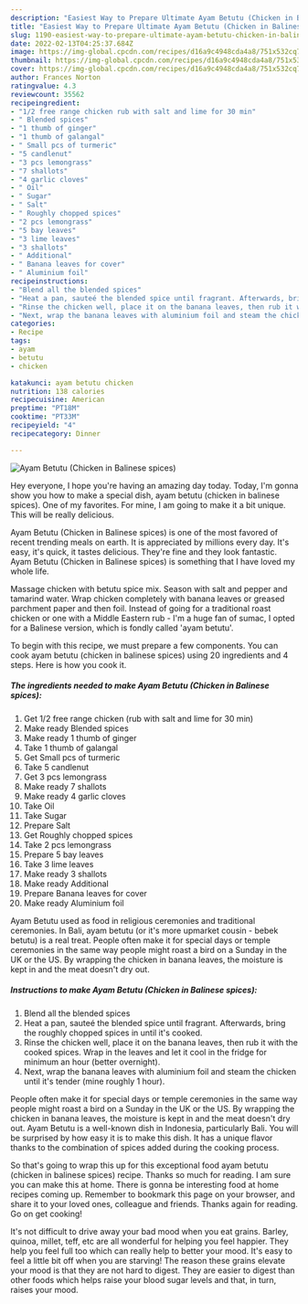 ```yaml
---
description: "Easiest Way to Prepare Ultimate Ayam Betutu (Chicken in Balinese spices)"
title: "Easiest Way to Prepare Ultimate Ayam Betutu (Chicken in Balinese spices)"
slug: 1190-easiest-way-to-prepare-ultimate-ayam-betutu-chicken-in-balinese-spices
date: 2022-02-13T04:25:37.684Z
image: https://img-global.cpcdn.com/recipes/d16a9c4948cda4a8/751x532cq70/ayam-betutu-chicken-in-balinese-spices-recipe-main-photo.jpg
thumbnail: https://img-global.cpcdn.com/recipes/d16a9c4948cda4a8/751x532cq70/ayam-betutu-chicken-in-balinese-spices-recipe-main-photo.jpg
cover: https://img-global.cpcdn.com/recipes/d16a9c4948cda4a8/751x532cq70/ayam-betutu-chicken-in-balinese-spices-recipe-main-photo.jpg
author: Frances Norton
ratingvalue: 4.3
reviewcount: 35562
recipeingredient:
- "1/2 free range chicken rub with salt and lime for 30 min"
- " Blended spices"
- "1 thumb of ginger"
- "1 thumb of galangal"
- " Small pcs of turmeric"
- "5 candlenut"
- "3 pcs lemongrass"
- "7 shallots"
- "4 garlic cloves"
- " Oil"
- " Sugar"
- " Salt"
- " Roughly chopped spices"
- "2 pcs lemongrass"
- "5 bay leaves"
- "3 lime leaves"
- "3 shallots"
- " Additional"
- " Banana leaves for cover"
- " Aluminium foil"
recipeinstructions:
- "Blend all the blended spices"
- "Heat a pan, sauteé the blended spice until fragrant. Afterwards, bring the roughly chopped spices in until it&#39;s cooked."
- "Rinse the chicken well, place it on the banana leaves, then rub it with the cooked spices. Wrap in the leaves and let it cool in the fridge for minimum an hour (better overnight)."
- "Next, wrap the banana leaves with aluminium foil and steam the chicken until it&#39;s tender (mine roughly 1 hour)."
categories:
- Recipe
tags:
- ayam
- betutu
- chicken

katakunci: ayam betutu chicken 
nutrition: 138 calories
recipecuisine: American
preptime: "PT18M"
cooktime: "PT33M"
recipeyield: "4"
recipecategory: Dinner

---
```



![Ayam Betutu (Chicken in Balinese spices)](https://img-global.cpcdn.com/recipes/d16a9c4948cda4a8/751x532cq70/ayam-betutu-chicken-in-balinese-spices-recipe-main-photo.jpg)

Hey everyone, I hope you're having an amazing day today. Today, I'm gonna show you how to make a special dish, ayam betutu (chicken in balinese spices). One of my favorites. For mine, I am going to make it a bit unique. This will be really delicious.

Ayam Betutu (Chicken in Balinese spices) is one of the most favored of recent trending meals on earth. It is appreciated by millions every day. It's easy, it's quick, it tastes delicious. They're fine and they look fantastic. Ayam Betutu (Chicken in Balinese spices) is something that I have loved my whole life.

Massage chicken with betutu spice mix. Season with salt and pepper and tamarind water. Wrap chicken completely with banana leaves or greased parchment paper and then foil. Instead of going for a traditional roast chicken or one with a Middle Eastern rub - I&#39;m a huge fan of sumac, I opted for a Balinese version, which is fondly called &#39;ayam betutu&#39;.


To begin with this recipe, we must prepare a few components. You can cook ayam betutu (chicken in balinese spices) using 20 ingredients and 4 steps. Here is how you cook it.

<!--inarticleads1-->

##### The ingredients needed to make Ayam Betutu (Chicken in Balinese spices):

1. Get 1/2 free range chicken (rub with salt and lime for 30 min)
1. Make ready  Blended spices
1. Make ready 1 thumb of ginger
1. Take 1 thumb of galangal
1. Get  Small pcs of turmeric
1. Take 5 candlenut
1. Get 3 pcs lemongrass
1. Make ready 7 shallots
1. Make ready 4 garlic cloves
1. Take  Oil
1. Take  Sugar
1. Prepare  Salt
1. Get  Roughly chopped spices
1. Take 2 pcs lemongrass
1. Prepare 5 bay leaves
1. Take 3 lime leaves
1. Make ready 3 shallots
1. Make ready  Additional
1. Prepare  Banana leaves for cover
1. Make ready  Aluminium foil


Ayam Betutu used as food in religious ceremonies and traditional ceremonies. In Bali, ayam betutu (or it&#39;s more upmarket cousin - bebek betutu) is a real treat. People often make it for special days or temple ceremonies in the same way people might roast a bird on a Sunday in the UK or the US. By wrapping the chicken in banana leaves, the moisture is kept in and the meat doesn&#39;t dry out. 

<!--inarticleads2-->

##### Instructions to make Ayam Betutu (Chicken in Balinese spices):

1. Blend all the blended spices
1. Heat a pan, sauteé the blended spice until fragrant. Afterwards, bring the roughly chopped spices in until it&#39;s cooked.
1. Rinse the chicken well, place it on the banana leaves, then rub it with the cooked spices. Wrap in the leaves and let it cool in the fridge for minimum an hour (better overnight).
1. Next, wrap the banana leaves with aluminium foil and steam the chicken until it&#39;s tender (mine roughly 1 hour).


People often make it for special days or temple ceremonies in the same way people might roast a bird on a Sunday in the UK or the US. By wrapping the chicken in banana leaves, the moisture is kept in and the meat doesn&#39;t dry out. Ayam Betutu is a well-known dish in Indonesia, particularly Bali. You will be surprised by how easy it is to make this dish. It has a unique flavor thanks to the combination of spices added during the cooking process. 

So that's going to wrap this up for this exceptional food ayam betutu (chicken in balinese spices) recipe. Thanks so much for reading. I am sure you can make this at home. There is gonna be interesting food at home recipes coming up. Remember to bookmark this page on your browser, and share it to your loved ones, colleague and friends. Thanks again for reading. Go on get cooking!

It's not difficult to drive away your bad mood when you eat grains. Barley, quinoa, millet, teff, etc are all wonderful for helping you feel happier. They help you feel full too which can really help to better your mood. It's easy to feel a little bit off when you are starving! The reason these grains elevate your mood is that they are not hard to digest. They are easier to digest than other foods which helps raise your blood sugar levels and that, in turn, raises your mood.
